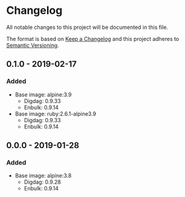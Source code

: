 # Changelog

All notable changes to this project will be documented in this file.

The format is based on [Keep a Changelog](http://keepachangelog.com/) and this project adheres to [Semantic Versioning](http://semver.org/).


## 0.1.0 - 2019-02-17

### Added

- Base image: alpine:3.9
  - Digdag: 0.9.33
  - Enbulk: 0.9.14
- Base image: ruby:2.6.1-alpine3.9
  - Digdag: 0.9.33
  - Enbulk: 0.9.14


## 0.0.0 - 2019-01-28

### Added

- Base image: alpine:3.8
  - Digdag: 0.9.28
  - Enbulk: 0.9.14
